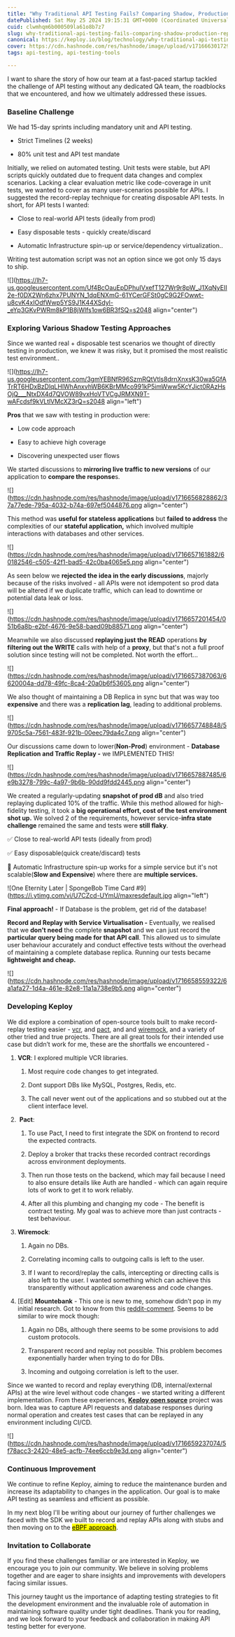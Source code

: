 ```yaml
---
title: "Why Traditional API Testing Fails? Comparing Shadow, Production, Replay Techniques"
datePublished: Sat May 25 2024 19:15:31 GMT+0000 (Coordinated Universal Time)
cuid: clwmhqm6b000509la61o8b7z7
slug: why-traditional-api-testing-fails-comparing-shadow-production-replay-techniques
canonical: https://keploy.io/blog/technology/why-traditional-api-testing-fails-comparing-shadow-production-replay-techniques
cover: https://cdn.hashnode.com/res/hashnode/image/upload/v1716663017299/3dfc78aa-f04a-4eab-8d69-95381390eed5.png
tags: api-testing, api-testing-tools

---
```


I want to share the story of how our team at a fast-paced startup tackled the challenge of API testing without any dedicated QA team, the roadblocks that we encountered, and how we ultimately addressed these issues.

### **Baseline Challenge**

We had 15-day sprints including mandatory unit and API testing.

* Strict Timelines (2 weeks)
    
* 80% unit test and API test mandate
    

Initially, we relied on automated testing. Unit tests were stable, but API scripts quickly outdated due to frequent data changes and complex scenarios. Lacking a clear evaluation metric like code-coverage in unit tests, we wanted to cover as many user-scenarios possible for APIs. I suggested the record-replay technique for creating disposable API tests. In short, for API tests I wanted:

* Close to real-world API tests (ideally from prod)
    
* Easy disposable tests - quickly create/discard
    
* Automatic Infrastructure spin-up or service/dependency virtualization..
    

Writing test automation script was not an option since we got only 15 days to ship.

![](https://lh7-us.googleusercontent.com/Uf4BcOauEpDPhuIVxefT127Wr9r8pW_J1XqNyEII2e-f0DX2Wn6zhx7PUNYN_1dqENXmG-61YCerGFSt0gC9G2FOwwt-u8cvK4xIOdfWwp5YS9J1K44XSdyl-_eYp3GKvPWRm8kP1B8jWlfs1ow6BR3fSQ=s2048 align="center")

### **Exploring Various Shadow Testing Approaches**

Since we wanted real + disposable test scenarios we thought of directly testing in production, we knew it was risky, but it promised the most realistic test environment..

![](https://lh7-us.googleusercontent.com/3gmYEBNfR96SzmRQtVtls8drnXnxsK30wa5GfATrRT6HDxBzDlqLHlWhAnxvhWB6KBrMMco991kP5imWww5KcYJict0RAzHsOjQ___NtxDX4d7QVOW89vxHoVTVCgJRMXN9T-wAFcdsf9kVLtlVMcXZ3rQ=s2048 align="left")

**Pros** that we saw with testing in production were:

* Low code approach
    
* Easy to achieve high coverage
    
* Discovering unexpected user flows
    

We started discussions to **mirroring live traffic to new versions** of our application to **compare the response**s.

![](https://cdn.hashnode.com/res/hashnode/image/upload/v1716656828862/37a77ede-795a-4032-b74a-697ef5044876.png align="center")

This method was **useful for stateless applications** but **failed to address** the complexities of our **stateful application,** which involved multiple interactions with databases and other services.

![](https://cdn.hashnode.com/res/hashnode/image/upload/v1716657161882/60182546-c505-42f1-bad5-42c0ba4065e5.png align="center")

As seen below we **rejected the idea in the early discussions**, majorly because of the risks involved - all APIs were not idempotent so prod data will be altered if we duplicate traffic, which can lead to downtime or potential data leak or loss.

![](https://cdn.hashnode.com/res/hashnode/image/upload/v1716657201454/051b6a8b-e2bf-4676-9e58-baed09b88571.png align="center")

Meanwhile we also discussed **replaying just the READ** operations **by filtering out the WRITE** calls with help of a **proxy**, but that's not a full proof solution since testing will not be completed. Not worth the effort...

![](https://cdn.hashnode.com/res/hashnode/image/upload/v1716657387063/6620004a-dd78-49fc-8ca4-20a0b6f53605.png align="center")

We also thought of maintaining a DB Replica in sync but that was way too **expensive** and there was a **replication lag**, leading to additional problems.

![](https://cdn.hashnode.com/res/hashnode/image/upload/v1716657748848/59705c5a-7561-483f-921b-00eec79da4c7.png align="center")

Our discussions came down to lower(**Non-Prod**) environment - **Database Replication and Traffic Replay -** we IMPLEMENTED THIS!

![](https://cdn.hashnode.com/res/hashnode/image/upload/v1716657887485/6e9b3278-799c-4a97-9b6b-90dd9fdd2445.png align="center")

We created a regularly-updating **snapshot of prod dB** and also tried replaying duplicated 10% of the traffic. While this method allowed for high-fidelity testing, it took a **big operational effort, cost of the test environment shot up.** We solved 2 of the requirements, however service-**infra state challenge** remained the same and tests were **still flaky**.

✅ Close to real-world API tests (ideally from prod)

✅ Easy disposable(quick create/discard) tests

📛 Automatic Infrastructure spin-up works for a simple service but it's not scalable(**Slow and Expensive**) where there are **multiple services.**

![One Eternity Later | SpongeBob Time Card #9](https://i.ytimg.com/vi/U7CZcd-UYmU/maxresdefault.jpg align="left")

**Final approach!** - If Database is the problem, get rid of the database!

**Record and Replay with Service Virtualisation -** Eventually, we realised that we **don't need** the complete **snapshot** and we can just record the **particular query being made for that API call**. This allowed us to simulate user behaviour accurately and conduct effective tests without the overhead of maintaining a complete database replica. Running our tests became **lightweight and cheap.**

![](https://cdn.hashnode.com/res/hashnode/image/upload/v1716658559322/6a1afa27-1d4a-461e-82e8-11a1a738e9b5.png align="center")

### **Developing Keploy**

We did explore a combination of open-source tools built to make record-replay testing easier - [vcr](https://github.com/vcr/vcr), and [pact](https://github.com/pact-foundation), and and [wiremock](https://github.com/wiremock/wiremock), and a variety of other tried and true projects. There are all great tools for their intended use case but didn’t work for me, these are the shortfalls we encountered -

1. **VCR**: I explored multiple VCR libraries.
    
    1. Most require code changes to get integrated.
        
    2. Dont support DBs like MySQL, Postgres, Redis, etc.
        
    3. The call never went out of the applications and so stubbed out at the client interface level.
        
2.  **Pact**:
    
    1. To use Pact, I need to first integrate the SDK on frontend to record the expected contracts.
        
    2. Deploy a broker that tracks these recorded contract recordings across environment deployments.
        
    3. Then run those tests on the backend, which may fail because I need to also ensure details like Auth are handled - which can again require lots of work to get it to work reliably.
        
    4. After all this plumbing and changing my code - The benefit is contract testing. My goal was to achieve more than just contracts - test behaviour.
        
3. **Wiremock**:
    
    1. Again no DBs.
        
    2. Correlating incoming calls to outgoing calls is left to the user.
        
    3. If I want to record/replay the calls, intercepting or directing calls is also left to the user. I wanted something which can achieve this transparently without application awareness and code changes.
        
4. \[Edit\] **Mountebank** - This one is new to me, somehow didn’t pop in my initial research. Got to know from this [reddit-comment](https://www.reddit.com/r/QualityAssurance/comments/1d0ju67/comment/l5ovs8w/?utm_source=share&utm_medium=web3x&utm_name=web3xcss&utm_term=1&utm_content=share_button). Seems to be similar to wire mock though:
    
    1. Again no DBs, although there seems to be some provisions to add custom protocols.
        
    2. Transparent record and replay not possible. This problem becomes exponentially harder when trying to do for DBs.
        
    3. Incoming and outgoing correlation is left to the user.
        

Since we wanted to record and replay everything (DB, internal/external APIs) at the wire level without code changes - we started writing a different implementation. From these experiences, [**Keploy open source**](https://github.com/keploy/keploy) project was born. Idea was to capture API requests and database responses during normal operation and creates test cases that can be replayed in any environment including CI/CD.

![](https://cdn.hashnode.com/res/hashnode/image/upload/v1716659237074/5f78acc3-2420-48e5-acfb-74ee6ccb9e3d.png align="center")

### **Continuous Improvement**

We continue to refine Keploy, aiming to reduce the maintenance burden and increase its adaptability to changes in the application. Our goal is to make API testing as seamless and efficient as possible.

In my next blog I'll be writing about our journey of further challenges we faced with the SDK we built to record and replay APIs along with stubs and then moving on to the [<mark>eBPF approach</mark>](https://keploy.io/docs/keploy-explained/how-keploy-works/).

### **Invitation to Collaborate**

If you find these challenges familiar or are interested in Keploy, we encourage you to join our community. We believe in solving problems together and are eager to share insights and improvements with developers facing similar issues.

This journey taught us the importance of adapting testing strategies to fit the development environment and the invaluable role of automation in maintaining software quality under tight deadlines. Thank you for reading, and we look forward to your feedback and collaboration in making API testing better for everyone.